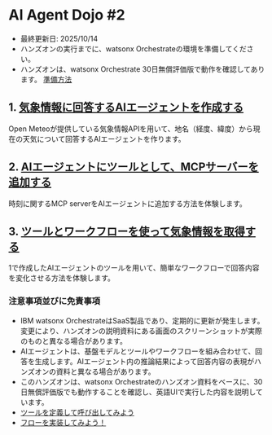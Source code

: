 # AI Agent Dojo #2

* 最終更新日: 2025/10/14
* ハンズオンの実行までに、watsonx Orchestrateの環境を準備してください。
* ハンズオンは、watsonx Orchestrate 30日無償評価版で動作を確認してあります。
[準備方法](https://github.com/IBM/japan-technology/blob/main/watsonxOrchestrate/dojo/1/readme.md)

## 1. [気象情報に回答するAIエージェントを作成する](https://github.com/IBM/japan-technology/blob/main/watsonxOrchestrate/dojo/2/WeatherAgent/readme.md)
Open Meteoが提供している気象情報APIを用いて、地名（経度、緯度）から現在の天気について回答するAIエージェントを作ります。

## 2. [AIエージェントにツールとして、MCPサーバーを追加する](https://github.com/IBM/japan-technology/blob/main/watsonxOrchestrate/dojo/2/TimeMCP/readme.md)
時刻に関するMCP serverをAIエージェントに追加する方法を体験します。

## 3. [ツールとワークフローを使って気象情報を取得する](https://github.com/IBM/japan-technology/blob/main/watsonxOrchestrate/dojo/2/WeatherFlow/readme.md)
1で作成したAIエージェントのツールを用いて、簡単なワークフローで回答内容を変化させる方法を体験します。

### 注意事項並びに免責事項
* IBM watsonx OrchestrateはSaaS製品であり、定期的に更新が発生します。変更により、ハンズオンの説明資料にある画面のスクリーンショットが実際のものと異なる場合があります。
* AIエージェントは、基盤モデルとツールやワークフローを組み合わせて、回答を生成します。AIエージェント内の推論結果によって回答内容の表現がハンズオンの資料と異なる場合があります。
* このハンズオンは、watsonx Orchestrateのハンズオン資料をベースに、30日無償評価版でも動作することを確認し、英語UIで実行した内容を説明しています。
* [ツールを定義して呼び出してみよう](https://ibm.github.io/ba-handson-jp/wxoagent/tool/)
* [フローを実装してみよう！](https://ibm.github.io/ba-handson-jp/wxoagent/flow/)
